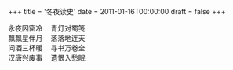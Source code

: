 +++
title = '冬夜读史'
date = 2011-01-16T00:00:00
draft = false
+++

<div class="poem">
<pre>
永夜因窗冷  青灯对蜀笺
飘飘星伴月  落落地连天
问酒三杯暖  寻书万卷全
汉唐兴废事  遗恨入愁眠
</pre>
</div>
